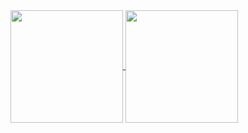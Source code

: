 <a href="https://danielthecyberdude.com">
  <img height=180 align="center" src="https://github-readme-stats.vercel.app/api?username=D4LI3N&custom_title=Daniel%27s%20GitHub%20Stats&show_icons=true&rank_icon=github&hide=issues&theme=chartreuse-dark" />
</a>

<a href="https://danielthecyberdude.com/skills">
  <img height=180 align="center" src="https://github-readme-stats.vercel.app/api/top-langs/?username=D4LI3N&layout=compact&show_icons=true&hide=HLSL&theme=chartreuse-dark"
    />
</a>
